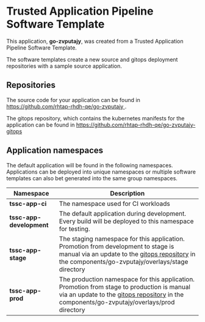 # Trusted Application Pipeline Software Template

This application, **go-zvputajy**, was created from a Trusted Application Pipeline Software Template.

The software templates create a new source and gitops deployment repositories with a sample source application. 

## Repositories

The source code for your application can be found in [https://github.com/rhtap-rhdh-qe/go-zvputajy ](https://github.com/rhtap-rhdh-qe/go-zvputajy ).
 
The gitops repository, which contains the kubernetes manifests for the application can be found in 
[https://github.com/rhtap-rhdh-qe/go-zvputajy-gitops ](https://github.com/rhtap-rhdh-qe/go-zvputajy-gitops ) 

## Application namespaces 

The default application will be found in the following namespaces. Applications can be deployed into unique namespaces or multiple software templates can also bet generated into the same group namespaces.  

|  Namespace   |  Description   |  
| -------- | -------- |
| **tssc-app-ci** | The namespace used for CI workloads |
| **tssc-app-development** | The default application during development. Every build will be deployed to this namespace for testing. |
| **tssc-app-stage** | The staging namespace for this application. Promotion from development to stage is manual via an update to the [gitops repository](https://github.com/rhtap-rhdh-qe/go-zvputajy-gitops ) in the components/go-zvputajy/overlays/stage directory |
| **tssc-app-prod** | The production namespace for this application. Promotion from stage to production is manual via an update to the [gitops repository](https://github.com/rhtap-rhdh-qe/go-zvputajy-gitops ) in the components/go-zvputajy/overlays/prod directory |